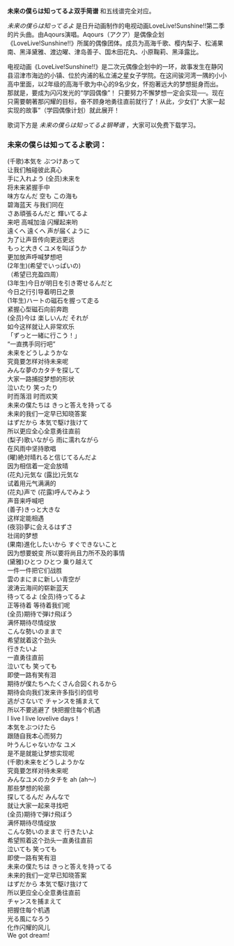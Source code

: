 

**未来の僕らは知ってるよ双手简谱** 和五线谱完全对应。

_未来の僕らは知ってるよ_
是日升动画制作的电视动画LoveLive!Sunshine!!第二季的片头曲。由Aqours演唱。Aqours（アクア）是偶像企划《LoveLive!Sunshine!!》所属的偶像团体。成员为高海千歌、樱内梨子、松浦果南、黑泽黛雅、渡边曜、津岛善子、国木田花丸、小原鞠莉、黑泽露比。

电视动画《LoveLive!Sunshine!!》是二次元偶像企划中的一环，故事发生在静冈县沼津市海边的小镇、位於内浦的私立浦之星女子学院。在这间骏河湾一隅的小小高中里面，以2年级的高海千歌为中心的9名少女，怀抱著远大的梦想挺身而出。那就是，要成为闪闪发光的“学园偶像”！
只要努力不懈梦想一定会实现──。现在只需要朝著那闪耀的目标，奋不顾身地勇往直前就行了！从此，少女们“ 大家一起实现的故事”（学园偶像计划）就此展开！

歌词下方是 _未来の僕らは知ってるよ钢琴谱_ ，大家可以免费下载学习。

### 未来の僕らは知ってるよ歌词：

(千歌)本気を ぶつけあって  
让我们触碰彼此真心  
手に入れよう (全员)未来を  
将未来紧握手中  
味方なんだ 空も この海も  
碧海蓝天 与我们同在  
さあ頑張るんだと 輝いてるよ  
来吧 高喊加油 闪耀起来哟  
遠くへ 遠くへ 声が届くように  
为了让声音传向更远更远  
もっと大きくユメを叫ぼうか  
更加放声呼喊梦想吧  
(2年生)(希望でいっぱいの)  
（希望已充盈四周）  
(3年生)今日が明日を引き寄せるんだと  
今日之行引导着明日之景  
(1年生)ハートの磁石を握って走る  
紧握心型磁石向前奔跑  
(全员)今は 楽しいんだ それが  
如今这样就让人非常欢乐  
「ずっと一緒に行こう！」  
“一直携手同行吧”  
未来をどうしようかな  
究竟要怎样对待未来呢  
みんな夢のカタチを探して  
大家一路捕捉梦想的形状  
泣いたり 笑ったり  
时而落泪 时而欢笑  
未来の僕たちは きっと答えを持ってる  
未来的我们一定早已知晓答案  
はずだから 本気で駆け抜けて  
所以更应全心全意勇往直前  
(梨子)歌いながら 雨に濡れながら  
在风雨中坚持歌唱  
(曜)絶対晴れると信じてるんだよ  
因为相信着一定会放晴  
(花丸)元気な (露比)元気な  
试着用元气满满的  
(花丸)声で (花露)呼んでみよう  
声音来呼喊吧  
(善子)きっと大きな  
这样定能相遇  
(夜羽)夢に会えるはずさ  
壮阔的梦想  
(果南)進化したいから すぐできないこと  
因为想要蜕变 所以要将尚且力所不及的事情  
(黛雅)ひとつ ひとつ 乗り越えて  
一件一件把它们战胜  
雲のまにまに新しい青空が  
波涛云海间的崭新蓝天  
待ってるよ (全员)待ってるよ  
正等待着 等待着我们呢  
(全员)期待で弾け飛ぼう  
满怀期待尽情绽放  
こんな勢いのままで  
希望就着这个劲头  
行きたいよ  
一直勇往直前  
泣いても 笑っても  
即使一路有笑有泪  
期待が僕たちへたくさん合図くれるから  
期待会向我们发来许多指引的信号  
逃がさないで チャンスを捕まえて  
所以不要逃避了 快把握住每个机遇  
I live I live lovelive days！  
本気をぶつけたら  
跟随自我本心而努力  
叶うんじゃないかな ユメ  
是不是就能让梦想实现呢  
(千歌)未来をどうしようかな  
究竟要怎样对待未来呢  
みんなユメのカタチを ah (ah～)  
那些梦想的轮廓  
探してるんだ みんなで  
就让大家一起来寻找吧  
(全员)期待で弾け飛ぼう  
满怀期待尽情绽放  
こんな勢いのままで 行きたいよ  
希望照着这个劲头一直勇往直前  
泣いても 笑っても  
即使一路有笑有泪  
未来の僕たちは きっと答えを持ってる  
未来的我们一定早已知晓答案  
はずだから 本気で駆け抜けて  
所以更应全心全意勇往直前  
チャンスを捕まえて  
把握住每个机遇  
光る風になろう  
化作闪耀的风儿  
We got dream!

